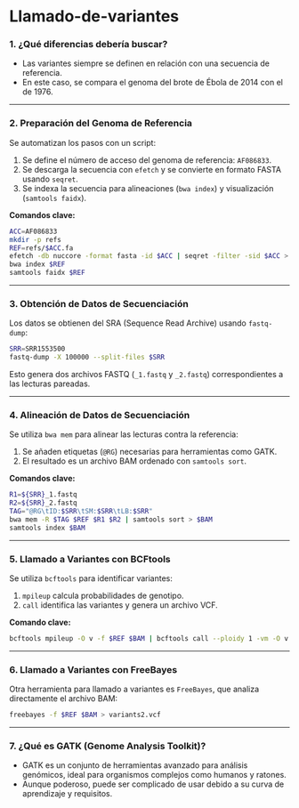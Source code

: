 # Llamado-de-variantes

### 1. **¿Qué diferencias debería buscar?**
- Las variantes siempre se definen en relación con una secuencia de referencia. 
- En este caso, se compara el genoma del brote de Ébola de 2014 con el de 1976.

---

### 2. **Preparación del Genoma de Referencia**
Se automatizan los pasos con un script:
1. Se define el número de acceso del genoma de referencia: `AF086833`.
2. Se descarga la secuencia con `efetch` y se convierte en formato FASTA usando `seqret`.
3. Se indexa la secuencia para alineaciones (`bwa index`) y visualización (`samtools faidx`).

**Comandos clave:**
```bash
ACC=AF086833
mkdir -p refs
REF=refs/$ACC.fa
efetch -db nuccore -format fasta -id $ACC | seqret -filter -sid $ACC > $REF
bwa index $REF
samtools faidx $REF
```

---

### 3. **Obtención de Datos de Secuenciación**
Los datos se obtienen del SRA (Sequence Read Archive) usando `fastq-dump`:
```bash
SRR=SRR1553500
fastq-dump -X 100000 --split-files $SRR
```
Esto genera dos archivos FASTQ (`_1.fastq` y `_2.fastq`) correspondientes a las lecturas pareadas.

---

### 4. **Alineación de Datos de Secuenciación**
Se utiliza `bwa mem` para alinear las lecturas contra la referencia:
1. Se añaden etiquetas (`@RG`) necesarias para herramientas como GATK.
2. El resultado es un archivo BAM ordenado con `samtools sort`.

**Comandos clave:**
```bash
R1=${SRR}_1.fastq
R2=${SRR}_2.fastq
TAG="@RG\tID:$SRR\tSM:$SRR\tLB:$SRR"
bwa mem -R $TAG $REF $R1 $R2 | samtools sort > $BAM
samtools index $BAM
```

---

### 5. **Llamado a Variantes con BCFtools**
Se utiliza `bcftools` para identificar variantes:
1. `mpileup` calcula probabilidades de genotipo.
2. `call` identifica las variantes y genera un archivo VCF.

**Comando clave:**
```bash
bcftools mpileup -O v -f $REF $BAM | bcftools call --ploidy 1 -vm -O v > variants1.vcf
```

---

### 6. **Llamado a Variantes con FreeBayes**
Otra herramienta para llamado a variantes es `FreeBayes`, que analiza directamente el archivo BAM:
```bash
freebayes -f $REF $BAM > variants2.vcf
```

---

### 7. **¿Qué es GATK (Genome Analysis Toolkit)?**
- GATK es un conjunto de herramientas avanzado para análisis genómicos, ideal para organismos complejos como humanos y ratones.
- Aunque poderoso, puede ser complicado de usar debido a su curva de aprendizaje y requisitos.
